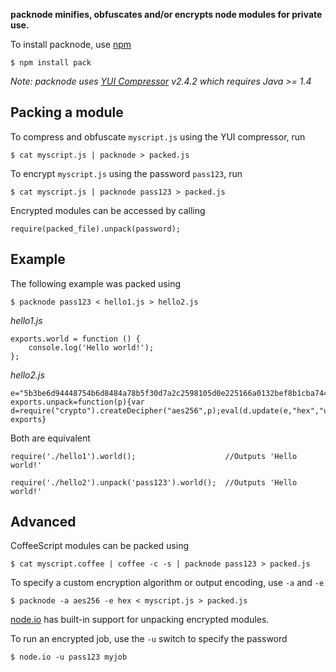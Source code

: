 **packnode minifies, obfuscates and/or encrypts node modules for private use.**

To install packnode, use [npm](http://github.com/isaacs/npm)

    $ npm install pack
    
*Note: packnode uses [YUI Compressor](http://developer.yahoo.com/yui/compressor/) v2.4.2 which requires Java >= 1.4*

## Packing a module
    
To compress and obfuscate `myscript.js` using the YUI compressor, run

    $ cat myscript.js | packnode > packed.js
    
To encrypt `myscript.js` using the password `pass123`, run

    $ cat myscript.js | packnode pass123 > packed.js
    
Encrypted modules can be accessed by calling 

    require(packed_file).unpack(password);
    
## Example

The following example was packed using

    $ packnode pass123 < hello1.js > hello2.js

*hello1.js*

    exports.world = function () {
        console.log('Hello world!');
    };

*hello2.js*

    e="5b3be6d94448754b6d8484a78b5f30d7a2c2598105d0e225166a0132bef8b1cba74422cb32a08289d092e331652e403f4c3239716c3fd1d4605156d9ebb8781e";
    exports.unpack=function(p){var d=require("crypto").createDecipher("aes256",p);eval(d.update(e,"hex","utf8")+d.final("utf8"));return exports}

Both are equivalent

    require('./hello1').world();                    //Outputs 'Hello world!'
    
    require('./hello2').unpack('pass123').world();  //Outputs 'Hello world!'

## Advanced

CoffeeScript modules can be packed using
    
    $ cat myscript.coffee | coffee -c -s | packnode pass123 > packed.js
    
To specify a custom encryption algorithm or output encoding, use `-a` and `-e`

    $ packnode -a aes256 -e hex < myscript.js > packed.js
    
[node.io](http://node.io) has built-in support for unpacking encrypted modules.

To run an encrypted job, use the `-u` switch to specify the password

    $ node.io -u pass123 myjob